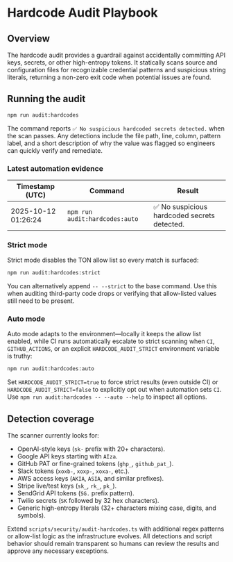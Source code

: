 # Hardcode Audit Playbook

## Overview

The hardcode audit provides a guardrail against accidentally committing API
keys, secrets, or other high-entropy tokens. It statically scans source and
configuration files for recognizable credential patterns and suspicious string
literals, returning a non-zero exit code when potential issues are found.

## Running the audit

```bash
npm run audit:hardcodes
```

The command reports `✅ No suspicious hardcoded secrets detected.` when the scan
passes. Any detections include the file path, line, column, pattern label, and a
short description of why the value was flagged so engineers can quickly verify
and remediate.

### Latest automation evidence

| Timestamp (UTC)        | Command                          | Result |
| ---------------------- | -------------------------------- | ------ |
| 2025-10-12 01:26:24    | `npm run audit:hardcodes:auto`   | ✅ No suspicious hardcoded secrets detected. |

### Strict mode

Strict mode disables the TON allow list so every match is surfaced:

```bash
npm run audit:hardcodes:strict
```

You can alternatively append `-- --strict` to the base command. Use this when
auditing third-party code drops or verifying that allow-listed values still need
to be present.

### Auto mode

Auto mode adapts to the environment—locally it keeps the allow list enabled,
while CI runs automatically escalate to strict scanning when `CI`,
`GITHUB_ACTIONS`, or an explicit `HARDCODE_AUDIT_STRICT` environment variable is
truthy:

```bash
npm run audit:hardcodes:auto
```

Set `HARDCODE_AUDIT_STRICT=true` to force strict results (even outside CI) or
`HARDCODE_AUDIT_STRICT=false` to explicitly opt out when automation sets `CI`.
Use `npm run audit:hardcodes -- --auto --help` to inspect all options.

## Detection coverage

The scanner currently looks for:

- OpenAI-style keys (`sk-` prefix with 20+ characters).
- Google API keys starting with `AIza`.
- GitHub PAT or fine-grained tokens (`ghp_`, `github_pat_`).
- Slack tokens (`xoxb-`, `xoxp-`, `xoxa-`, etc.).
- AWS access keys (`AKIA`, `ASIA`, and similar prefixes).
- Stripe live/test keys (`sk_`, `rk_`, `pk_`).
- SendGrid API tokens (`SG.` prefix pattern).
- Twilio secrets (`SK` followed by 32 hex characters).
- Generic high-entropy literals (32+ characters mixing case, digits, and
  symbols).

Extend `scripts/security/audit-hardcodes.ts` with additional regex patterns or
allow-list logic as the infrastructure evolves. All detections and script
behavior should remain transparent so humans can review the results and approve
any necessary exceptions.
